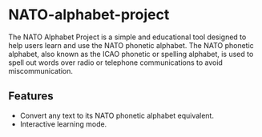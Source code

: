# NATO-alphabet-project
The NATO Alphabet Project is a simple and educational tool designed to help users learn and use the NATO phonetic alphabet. The NATO phonetic alphabet, also known as the ICAO phonetic or spelling alphabet, is used to spell out words over radio or telephone communications to avoid miscommunication.

## Features
- Convert any text to its NATO phonetic alphabet equivalent.
- Interactive learning mode.
